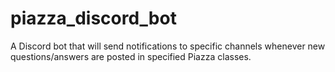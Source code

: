 # piazza_discord_bot
A Discord bot that will send notifications to specific channels whenever new questions/answers are posted in specified Piazza classes.
